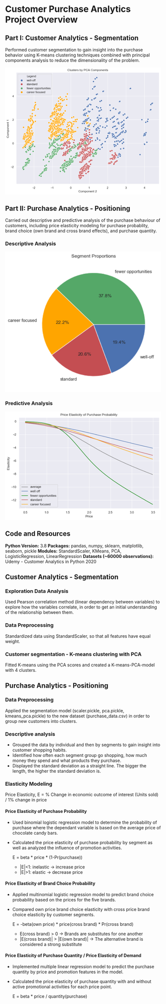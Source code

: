 # Customer Purchase Analytics Project Overview

## Part I: Customer Analytics - Segmentation
Performed customer segmentation to gain insight into the purchase behavior using K-means clustering techniques combined with principal components analysis to reduce the dimensionality of the problem.

<p align="center">
  <img src="/images/CS_Kmeans_PCA.png" width="600" />
</p>

## Part II: Purchase Analytics - Positioning
Carried out descriptive and predictive analysis of the purchase behaviour of customers, including price elasticity modeling for purchase probablity, brand choice (own brand and cross brand effects), and purchase quantity.
### Descriptive Analysis

<p align="center">
  <img src="/images/Pie_Chart_Segment_Proportion.png" width="600" />

### Predictive Analysis

<p align="center">
  <img src="/images/PA_Price_Elasticity_of_Purchase_Probability.png" width="600" />

## Code and Resources
**Python Version:** 3.8
**Packages:** pandas, numpy, sklearn, matplotlib, seaborn, pickle
**Modules:** StandardScaler, KMeans, PCA, LogisticRegression, LinearRegression
**Datasets (~60000 observations):** Udemy - Customer Analytics in Python 2020

## Customer Analytics - Segmentation
### Exploration Data Analysis
Used Pearson correlation method (linear dependency between variables) to explore how the variables correlate, in order to get an initial understanding of the relationship between them.

### Data Preprocessing
Standardized data using StandardScaler, so that all features have equal weight.
### Customer segmentation - K-means clustering with PCA
Fitted K-means using the PCA scores and created a K-means-PCA-model with 4 clusters.

## Purchase Analytics - Positioning
### Data Preprocessing
Applied the segmentation model (scaler.pickle, pca.pickle, kmeans_pca.pickle) to the new dataset (purchase_data.csv) in order to group new customers into clusters.

### Descriptive analysis
* Grouped the data by individual and then by segments to gain insight into customer shopping habits.
* Identified how often each segment group go shopping, how much money they spend and what products they purchase.
* Displayed the standard deviation as a straight line. The bigger the length, the higher the standard deviation is.

### Elasticity Modeling
Price Elasticity, E = % Change in economic outcome of interest (Units sold) / 1% change in price

#### Price Elasticity of Purchase Probability
* Used binomial logistic regression model to determine the probability of purchase where the dependant variable is based on the average price of chocolate candy bars.
* Calculated the price elasticity of purchase probability by segment as well as analyzed the influence of promotion activities.

  E = beta * price * (1-Pr(purchase))
  * |E|<1: inelastic -> increase price
  * |E|>1: elastic -> decrease price

#### Price Elasticity of Brand Choice Probability
* Applied multinomial logistic regression model to predict brand choice probability based on the prices for the five brands.
* Compared own price brand choice elasticity with cross price brand choice elasticity by customer segments.

  E = -beta(own price) * price(cross brand) * Pr(cross brand)
  * E(cross brand) > 0   -> Brands are substitutes for one another
  * |E(cross brand)| > |E(own brand)|   -> The alternative brand is considered a strong substitute


#### Price Elasticity of Purchase Quantity / Price Elasticity of Demand
* Implemented multiple linear regression model to predict the purchase quantity by price and promotion features in the model.
* Calculated the price elasticity of purchase quantity with and without active promotional activities for each price point.

  E = beta * price / quantity(purchase)

